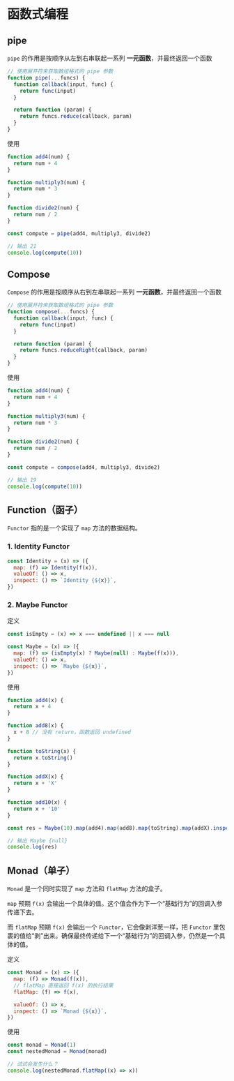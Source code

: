 # 函数式编程

## pipe

`pipe` 的作用是按顺序从左到右串联起一系列 **一元函数**，并最终返回一个函数

```js
// 使用展开符来获取数组格式的 pipe 参数
function pipe(...funcs) {
  function callback(input, func) {
    return func(input)
  }

  return function (param) {
    return funcs.reduce(callback, param)
  }
}
```

使用

```js
function add4(num) {
  return num + 4
}

function multiply3(num) {
  return num * 3
}

function divide2(num) {
  return num / 2
}

const compute = pipe(add4, multiply3, divide2)

// 输出 21
console.log(compute(10))
```

## Compose

`Compose` 的作用是按顺序从右到左串联起一系列 **一元函数**，并最终返回一个函数

```js
// 使用展开符来获取数组格式的 pipe 参数
function compose(...funcs) {
  function callback(input, func) {
    return func(input)
  }

  return function (param) {
    return funcs.reduceRight(callback, param)
  }
}
```

使用

```js
function add4(num) {
  return num + 4
}

function multiply3(num) {
  return num * 3
}

function divide2(num) {
  return num / 2
}

const compute = compose(add4, multiply3, divide2)

// 输出 19
console.log(compute(10))
```

## Function（函子）

`Functor` 指的是一个实现了 `map` 方法的数据结构。

### 1. Identity Functor

```js
const Identity = (x) => ({
  map: (f) => Identity(f(x)),
  valueOf: () => x,
  inspect: () => `Identity {${x}}`,
})
```

### 2. Maybe Functor

定义

```js
const isEmpty = (x) => x === undefined || x === null

const Maybe = (x) => ({
  map: (f) => (isEmpty(x) ? Maybe(null) : Maybe(f(x))),
  valueOf: () => x,
  inspect: () => `Maybe {${x}}`,
})
```

使用

```js
function add4(x) {
  return x + 4
}

function add8(x) {
  x + 8 // 没有 return，函数返回 undefined
}

function toString(x) {
  return x.toString()
}

function addX(x) {
  return x + 'X'
}

function add10(x) {
  return x + '10'
}

const res = Maybe(10).map(add4).map(add8).map(toString).map(addX).inspect()

// 输出 Maybe {null}
console.log(res)
```

## Monad（单子）

`Monad` 是一个同时实现了 `map` 方法和 `flatMap` 方法的盒子。

`map` 预期 `f(x)` 会输出一个具体的值。这个值会作为下一个“基础行为”的回调入参传递下去。

而 `flatMap` 预期 `f(x)` 会输出一个 `Functor`，它会像剥洋葱一样，把 `Functor` 里包裹的值给“剥”出来。确保最终传递给下一个“基础行为”的回调入参，仍然是一个具体的值。

定义

```js
const Monad = (x) => ({
  map: (f) => Monad(f(x)),
  // flatMap 直接返回 f(x) 的执行结果
  flatMap: (f) => f(x),

  valueOf: () => x,
  inspect: () => `Monad {${x}}`,
})
```

使用

```js
const monad = Monad(1)
const nestedMonad = Monad(monad)

// 试试会发生什么？
console.log(nestedMonad.flatMap((x) => x))
```
